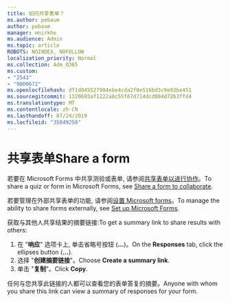 ```yaml
---
title: 如何共享表单？
ms.author: pebaum
author: pebaum
manager: mnirkhe
ms.audience: Admin
ms.topic: article
ROBOTS: NOINDEX, NOFOLLOW
localization_priority: Normal
ms.collection: Adm_O365
ms.custom:
- "2543"
- "9000672"
ms.openlocfilehash: df1d045527984ebe4cda2f0e516bd3c9e83be451
ms.sourcegitcommit: 1320693af1222a8c55f67d714dcd084d72b3ffd4
ms.translationtype: MT
ms.contentlocale: zh-CN
ms.lasthandoff: 07/24/2019
ms.locfileid: "35849258"
---
```

# <a name="share-a-form"></a><span data-ttu-id="0675f-102">共享表单</span><span class="sxs-lookup"><span data-stu-id="0675f-102">Share a form</span></span>

<span data-ttu-id="0675f-103">若要在 Microsoft Forms 中共享测验或表单, 请参阅[共享表单以进行协作](https://support.office.com/article/Share-a-form-to-collaborate-d5bb5cf0-8401-4c15-bb8c-8e108cd7e69b)。</span><span class="sxs-lookup"><span data-stu-id="0675f-103">To share a quiz or form in Microsoft Forms, see [Share a form to collaborate](https://support.office.com/article/Share-a-form-to-collaborate-d5bb5cf0-8401-4c15-bb8c-8e108cd7e69b).</span></span>

<span data-ttu-id="0675f-104">若要管理在外部共享表单的功能, 请参阅[设置 Microsoft forms](https://support.office.com/article/set-up-microsoft-forms-cc52287a-4550-464d-9a1b-457bf9df2240?ui=en-US&rs=en-US&ad=US#PickTab=Configure)。</span><span class="sxs-lookup"><span data-stu-id="0675f-104">To manage the ability to share forms externally, see [Set up Microsoft Forms](https://support.office.com/article/set-up-microsoft-forms-cc52287a-4550-464d-9a1b-457bf9df2240?ui=en-US&rs=en-US&ad=US#PickTab=Configure).</span></span> 

<span data-ttu-id="0675f-105">获取与其他人共享结果的摘要链接:</span><span class="sxs-lookup"><span data-stu-id="0675f-105">To get a summary link to share results with others:</span></span>

1. <span data-ttu-id="0675f-106">在 "**响应**" 选项卡上, 单击省略号按钮 (**...**)。</span><span class="sxs-lookup"><span data-stu-id="0675f-106">On the **Responses** tab, click the ellipses button (**...**).</span></span>
3. <span data-ttu-id="0675f-107">选择 "**创建摘要链接**"。</span><span class="sxs-lookup"><span data-stu-id="0675f-107">Choose **Create a summary link**.</span></span>
4. <span data-ttu-id="0675f-108">单击 "**复制**"。</span><span class="sxs-lookup"><span data-stu-id="0675f-108">Click **Copy**.</span></span>

<span data-ttu-id="0675f-109">任何与您共享此链接的人都可以查看您的表单答复的摘要。</span><span class="sxs-lookup"><span data-stu-id="0675f-109">Anyone with whom you share this link can view a summary of responses for your form.</span></span>